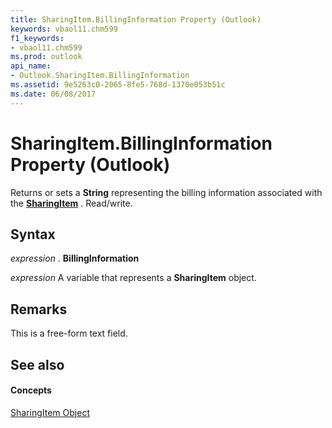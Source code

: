```yaml
---
title: SharingItem.BillingInformation Property (Outlook)
keywords: vbaol11.chm599
f1_keywords:
- vbaol11.chm599
ms.prod: outlook
api_name:
- Outlook.SharingItem.BillingInformation
ms.assetid: 9e5263c0-2065-8fe5-768d-1370e053b51c
ms.date: 06/08/2017
---
```



# SharingItem.BillingInformation Property (Outlook)

Returns or sets a  **String** representing the billing information associated with the **[SharingItem](Outlook.SharingItem.md)** . Read/write.


## Syntax

 _expression_ . **BillingInformation**

 _expression_ A variable that represents a **SharingItem** object.


## Remarks

This is a free-form text field.


## See also


#### Concepts


[SharingItem Object](Outlook.SharingItem.md)

